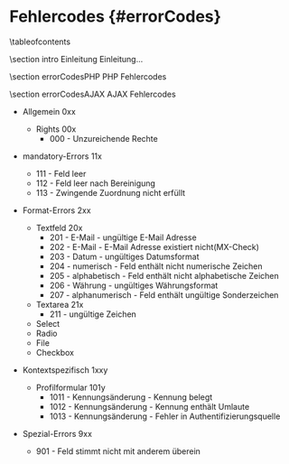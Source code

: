 Fehlercodes					{#errorCodes}
================

\tableofcontents

\section intro Einleitung
Einleitung...

\section errorCodesPHP PHP Fehlercodes

\section errorCodesAJAX AJAX Fehlercodes

- Allgemein 0xx
  + Rights 00x
    * 000 - Unzureichende Rechte

- mandatory-Errors 11x
  + 111 - Feld leer
  + 112 - Feld leer nach Bereinigung
  + 113 - Zwingende Zuordnung nicht erfüllt

- Format-Errors 2xx
  + Textfeld 20x
    * 201 - E-Mail - ungültige E-Mail Adresse
    * 202 - E-Mail - E-Mail Adresse existiert nicht(MX-Check)
    * 203 - Datum - ungültiges Datumsformat
    * 204 - numerisch - Feld enthält nicht numerische Zeichen
    * 205 - alphabetisch - Feld enthält nicht alphabetische Zeichen
    * 206 - Währung - ungültiges Währungsformat
    * 207 - alphanumerisch - Feld enthält ungültige Sonderzeichen
  + Textarea 21x
    * 211 - ungültige Zeichen
  + Select
  + Radio
  + File
  + Checkbox

- Kontextspezifisch 1xxy
  + Profilformular 101y
    * 1011 - Kennungsänderung - Kennung belegt
    * 1012 - Kennungsänderung - Kennung enthält Umlaute
    * 1013 - Kennungsänderung - Fehler in Authentifizierungsquelle

- Spezial-Errors 9xx
  + 901 - Feld stimmt nicht mit anderem überein